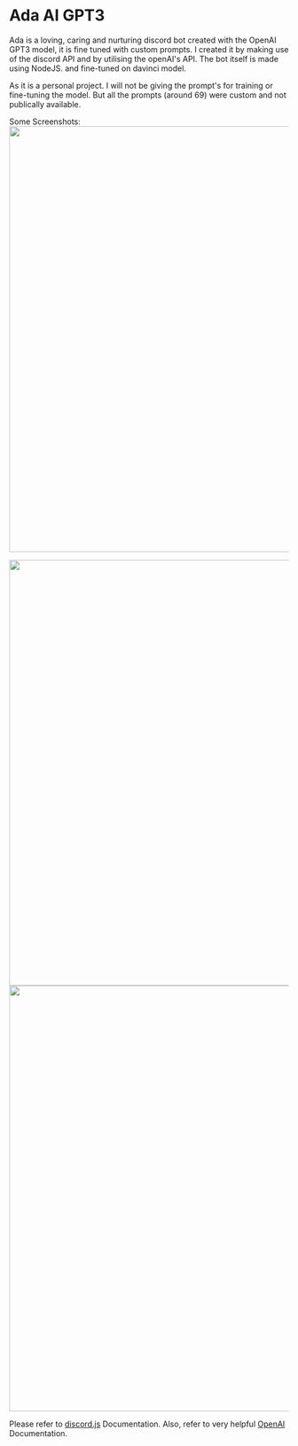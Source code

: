 # Ada AI GPT3 
Ada is a loving, caring and nurturing discord bot created with the OpenAI GPT3 model, it is fine tuned with custom prompts. I created it by making use of the discord API and by utilising the openAI's API.
The bot itself is made using NodeJS. and fine-tuned on davinci model.

As it is a personal project. I will not be giving the prompt's for training or fine-tuning the model. But all the prompts (around 69) were custom and not publically available. 

Some Screenshots:
<br>
<img src="https://user-images.githubusercontent.com/43596461/206318900-35a034b6-3a9e-42df-8d73-8771a9c6b3fb.png" width="768">

<img src="https://user-images.githubusercontent.com/43596461/206319307-95c9a5c9-fb3d-434c-8fe8-3f0e84c388b4.png" width="768">

<img src="https://user-images.githubusercontent.com/43596461/206322386-7db13021-abe7-45f7-82bb-9f3b3ac32c7a.png" width="768">

Please refer to [discord.js](https://discord.js.org/#/docs/discord.js/main/general/welcome) Documentation.
Also, refer to very helpful [OpenAI](https://beta.openai.com/docs/introduction) Documentation.

